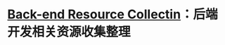 # [Back-end Resource Collectin](https://github.com/Dream4ever/Coding-Life/blob/master/Back-end%20Resource%20Collection.md)：后端开发相关资源收集整理
